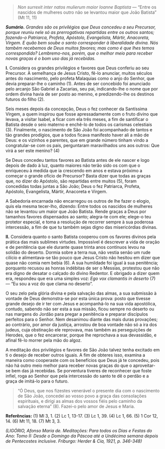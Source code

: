 > *Non surrexit inter natos mulierum maior Ioanne Baptista* — “Entre os nascidos de mulheres outro não se levantou maior que João Batista” (Mt 11, 11)

***Sumário.** Grandes são os privilégios que Deus concedeu a seu Precursor, porque reuniu nele só as prerrogativas repartidas entre os outros santos; fazendo-o Patriarca, Profeta, Apóstolo, Evangelista, Mártir, Anacoreta, Virgem. E quão bem soube o santo corresponder à liberalidade divina. Nós também recebemos de Deus muitos favores; mas como é que lhes temos correspondido? Lembremo-nos, porém, que o melhor meio para receber novas graças é o bom uso das já recebidas.*

**I.** Considera os grandes privilégios e favores que Deus conferiu ao seu Precursor. À semelhança de Jesus Cristo, fê-lo anunciar, muitos séculos antes do nascimento, pelo profeta Malaquias como o anjo do Senhor, que devia preparar-lhe o caminho (1). Antes de ser concebido foi anunciado pelo arcanjo São Gabriel a Zacarias, seu pai, indicando-lhe o nome que por ordem divina havia de ser posto ao menino, e predizendo-lhe os destinos futuros do filho (2).

Seis meses depois da concepção, Deus o fez conhecer da Santíssima Virgem, a quem inspirou que fosse apressadamente com o fruto divino que levava, a visitar Isabel, a ficar com ela três meses, a fim de santificar o Batista desde o seio materno e enchê-lo de todos os carismas celestiais (3). Finalmente, o nascimento de São João foi acompanhado de tantos e tão grandes prodígios, que a todos ficava manifesto haver ali a mão de Deus: e os vizinhos e parentes, que em grande número tinham vindo a congratular-se com os pais, perguntaram maravilhados uns aos outros: Que virá a ser este menino? (4)

Se Deus concedeu tantos favores ao Batista antes de ele nascer e logo depois de dado à luz, quanto maiores não terão sido os com que o enriqueceu à medida que ia crescendo em anos e estava próximo a começar o grande ofício de Precursor? Basta dizer que todas as graças que, no dizer do Apóstolo, são repartidas entre muitos (5), foram concedidas todas juntas a São João; Deus o fez Patriarca, Profeta, Apóstolo, Evangelista, Mártir, Anacoreta e Virgem.

A Sabedoria encarnada não encarregou os outros de lhe fazer o elogio, quis ela mesma tecer-lho, dizendo: Entre todos os nascidos de mulheres não se levantou um maior que João Batista. Rende graças a Deus por tamanhos favores dispensados ao santo; alegra-te com ele; elege-o teu protetor especial, e toma a resolução de recorrer sempre à sua poderosa intercessão, a fim de que tu também sejas digno das misericórdias divinas.

**II.** Considera quanto o santo Batista cooperou com os favores divinos pela prática das mais sublimes virtudes. Impossível é descrever a vida de oração e de penitência que ele durante quase trinta anos contínuos levou na solidão do deserto. Dormia sobre a terra nua, não vestia senão um rude cilício e alimentava-se tão pouco que Jesus Cristo não hesitou em dizer que quase não comia nem bebia (6). A sua humildade foi igual à sua penitência; porquanto recusou as honras indébitas de ser o Messias, protestou que não era digno de desatar o calçado do divino Redentor. E obrigado a dizer quem era, respondeu que era uma simples voz: *Ego vox clamantis in deserto* (7) — “Eu sou a voz do que clama no deserto”.

O seu zelo pela glória divina e pela salvação das almas, a sua submissão à vontade de Deus demonstra-se por esta única prova: posto que tivesse grande desejo de ir ter com Jesus e acompanhá-lo na sua vida apostólica, contudo, sabendo não ser esta a sua missão, ficou sempre no deserto ou nas margens do Jordão para pregar a penitência e preparar discípulos perfeitos para o Senhor. Nem desanimou diante das mais duras provações; ao contrário, por amor da justiça, arrostou de boa vontade não só a ira dos judeus, cuja obstinação ele reprovava, mas também as perseguições de Herodes, que o fez encarcerar, porque lhe reprochava a sua devassidão, e afinal fê-lo morrer pela mão do algoz.

A meditação dos privilégios e favores de São João talvez tenha excitado em ti o desejo de receber outros iguais. A fim de obteres isso, examina a maneira como cooperaste com os benefícios que Deus já te concedeu, pois não há outro meio melhor para receber novas graças do que o aproveitar-se bem das já recebidas. Se porventura tiveres de reconhecer que foste infiel, roga ao Senhor que pela intercessão do santo te dê o perdão e a graça de imitá-lo para o futuro.

> “Ó Deus, que nos fizestes venerável o presente dia com o nascimento de São João, concedei ao vosso povo a graça das consolações espirituais, e dirigi as almas dos vossos fiéis pelo caminho da salvação eterna” (8). Fazei-o pelo amor de Jesus e Maria.

**Referências:** (1) Ml 3, 1. (2) Lc 1, 13-17. (3) Lc 1, 39. (4) Lc 1, 66. (5) 1 Cor 12, 14. (6) Mt 11, 18. (7) Mt 3, 3.

*(LIGÓRIO, Afonso Maria de. Meditações: Para todos os Dias e Festas do Ano: Tomo II: Desde o Domingo da Páscoa até a Undécima semana depois de Pentecostes inclusive. Friburgo: Herder & Cia, 1921, p. 346-348)*
